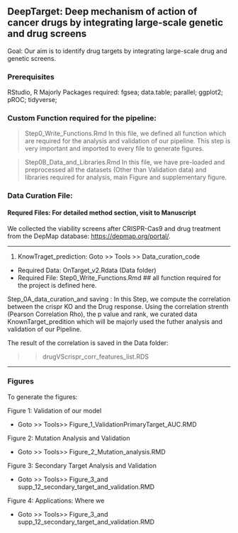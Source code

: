 ## DeepTarget: Deep mechanism of action of cancer drugs by integrating large-scale genetic and drug screens
 Goal: Our aim is to identify drug targets by integrating large-scale drug and genetic screens.
 
### Prerequisites
RStudio, R
Majorly Packages required: fgsea; data.table; parallel; ggplot2; pROC; tidyverse;

### Custom Function required for the pipeline:
> Step0_Write_Functions.Rmd
In this file, we defined all function which are required for the analysis and validation of our pipeline. 
This step is very important and imported to every file to generate figures.

> Step0B_Data_and_Libraries.Rmd
In this file, we have pre-loaded and preprocessed all the datasets (Other than Validation data) and libraries required for analysis, main Figure and supplementary figure.


### Data Curation File:

#### Requred Files: For detailed method section, visit to Manuscript
We collected the viability screens after CRISPR-Cas9 and drug treatment from the DepMap database: https://depmap.org/portal/. 

---
1) KnowTraget_prediction:
Goto >> Tools >> Data_curation_code

* Required Data: OnTarget_v2.Rdata (Data folder)
* Required File: Step0_Write_Functions.Rmd ## all function required for the project is defined here.

Step_0A_data_curation_and saving : In this Step, we compute the correlation between the crispr KO and the Drug response. Using the correlation strenth (Pearson Correlation Rho), the p value and rank, we curated data KnownTarget_predition which will be majorly used the futher analysis and validation of our Pipeline. 

The result of the correlation is saved in the Data folder:
>> drugVScrispr_corr_features_list.RDS
---



### Figures

To generate the figures:

Figure 1: Validation of our model



* Goto >> Tools>> Figure_1_ValidationPrimaryTarget_AUC.RMD

Figure 2: Mutation Analysis and Validation

* Goto >> Tools>> Figure_2_Mutation_analysis.RMD

Figure 3: Secondary Target Analysis and Validation

* Goto >> Tools>> Figure_3_and supp_12_secondary_target_and_validation.RMD

Figure 4: Applications: Where we 

* Goto >> Tools>> Figure_3_and supp_12_secondary_target_and_validation.RMD




